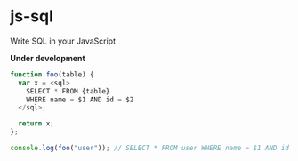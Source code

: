 js-sql
======

Write SQL in your JavaScript

**Under development**

```javascript
function foo(table) {
  var x = <sql>
    SELECT * FROM {table}
    WHERE name = $1 AND id = $2
  </sql>;

  return x;
};

console.log(foo("user")); // SELECT * FROM user WHERE name = $1 AND id = $2
```
